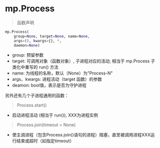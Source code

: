 &emsp;
# mp.Process

>函数声明
```py
mp.Process(
    group=None, target=None, name=None, 
    args=(), kwargs={}, *, 
    daemon=None)
```
- group: 预留参数
- target: 可调用对象（函数对象）, 子进程对应的活动; 相当于 mp.Process 子类化中重写的 run() 方法
- name: 为线程的名称，默认（None）为"Process-N"
- args、kwargs: 进程活动（target 函数）的参数
- deamon: bool值，表示是否为守护进程

另外还有几个子进程通用的函数：

>Process.start()
- 启动进程活动 (相当于 run()), XXX为进程实例

>Process.join(timeout = None) 
- 使主调进程（包含Process.join()语句的进程）阻塞，直至被调用进程XXX运行结束或超时（如指定timeout）